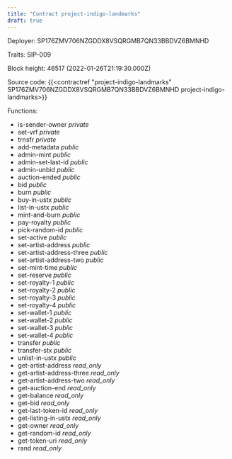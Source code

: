 ```yaml
---
title: "Contract project-indigo-landmarks"
draft: true
---
```

Deployer: SP176ZMV706NZGDDX8VSQRGMB7QN33BBDVZ6BMNHD

Traits:
SIP-009 



Block height: 46517 (2022-01-26T21:19:30.000Z)

Source code: {{<contractref "project-indigo-landmarks" SP176ZMV706NZGDDX8VSQRGMB7QN33BBDVZ6BMNHD project-indigo-landmarks>}}

Functions:

* is-sender-owner _private_
* set-vrf _private_
* trnsfr _private_
* add-metadata _public_
* admin-mint _public_
* admin-set-last-id _public_
* admin-unbid _public_
* auction-ended _public_
* bid _public_
* burn _public_
* buy-in-ustx _public_
* list-in-ustx _public_
* mint-and-burn _public_
* pay-royalty _public_
* pick-random-id _public_
* set-active _public_
* set-artist-address _public_
* set-artist-address-three _public_
* set-artist-address-two _public_
* set-mint-time _public_
* set-reserve _public_
* set-royalty-1 _public_
* set-royalty-2 _public_
* set-royalty-3 _public_
* set-royalty-4 _public_
* set-wallet-1 _public_
* set-wallet-2 _public_
* set-wallet-3 _public_
* set-wallet-4 _public_
* transfer _public_
* transfer-stx _public_
* unlist-in-ustx _public_
* get-artist-address _read_only_
* get-artist-address-three _read_only_
* get-artist-address-two _read_only_
* get-auction-end _read_only_
* get-balance _read_only_
* get-bid _read_only_
* get-last-token-id _read_only_
* get-listing-in-ustx _read_only_
* get-owner _read_only_
* get-random-id _read_only_
* get-token-uri _read_only_
* rand _read_only_
